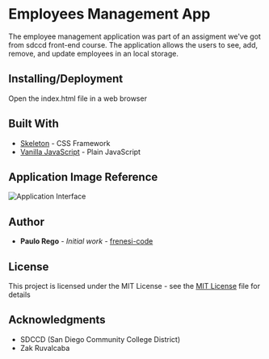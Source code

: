 # Employees Management App

The employee management application was part of an assigment we've got from sdccd front-end course. The application allows the users to see, add, remove, and update employees in an local storage.

## Installing/Deployment

Open the index.html file in a web browser

## Built With

- [Skeleton](http://getskeleton.com/) - CSS Framework 
- [Vanilla JavaScript](https://developer.mozilla.org/en-US/docs/Web/JavaScript/‎) - Plain JavaScript 

## Application Image Reference

![Application Interface](https://uc5c2364307ca65493ac126946bf.previews.dropboxusercontent.com/p/thumb/AAw6yCvq2MBnOM6FEoJ658JzFDNay9HaWG1JfvuROhFnleuc9-QCex2jVWiiHKKhwd3YfCYLW3EY3_d-AD8Xkaa20xsOQNOTsAd6awdC-Bezb1YGBBHdoVPeIENRskRqJXhucSVx3rVAQ6_3VDUh2T9J4gvD74tR3FQEguP6qfBGWwtMh6riJrxZX2jZdd-9JeHtos-tp2dFKmDNKXdn5ylpFN5NYABH0cBGsqL6TxKuhAxVEUPf6sPykRtEG5yJWg0hCoQohGERzlBkTF5MP7LmEPRzCaKkYD9dRjkLXcg8B62IfxA_DPuP9XmLF5rV4iGs17t-ywE3Ro2stXoNGqJC5UDWJln3Hq6KJYePZ5FiCQBHkkHkQyyv6EETTiEcjok/p.png?fv_content=true&size_mode=5)

## Author

- **Paulo Rego** - _Initial work_ - [frenesi-code](https://github.com/frenesi-code/Assignment06)

## License

This project is licensed under the MIT License - see the [MIT License](https://simple.wikipedia.org/wiki/MIT_License) file for details

## Acknowledgments

- SDCCD (San Diego Community College District)
- Zak Ruvalcaba
